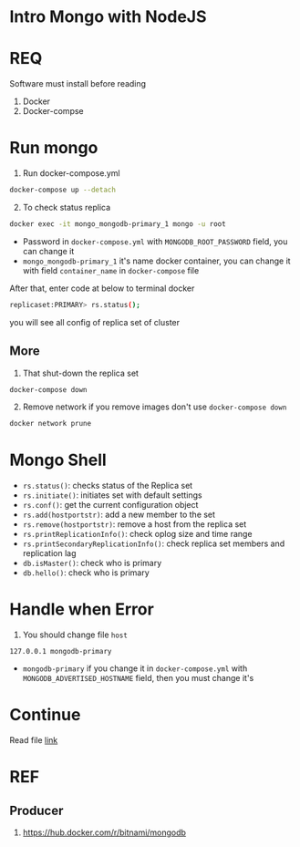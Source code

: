 # Intro Mongo with NodeJS

# REQ

Software must install before reading

1. Docker
1. Docker-compse

# Run mongo

1. Run docker-compose.yml

```bash
docker-compose up --detach
```

2. To check status replica

```bash
docker exec -it mongo_mongodb-primary_1 mongo -u root
```

- Password in `docker-compose.yml` with `MONGODB_ROOT_PASSWORD` field, you can change it
- `mongo_mongodb-primary_1` it's name docker container, you can change it with field `container_name` in `docker-compose` file

After that, enter code at below to terminal docker

```bash
replicaset:PRIMARY> rs.status();
```

you will see all config of replica set of cluster

## More

1. That shut-down the replica set

```bash
docker-compose down
```

2. Remove network if you remove images don't use `docker-compose down`

```bash
docker network prune
```

# Mongo Shell

- `rs.status()`: checks status of the Replica set
- `rs.initiate()`: initiates set with default settings
- `rs.conf()`: get the current configuration object
- `rs.add(hostportstr)`: add a new member to the set
- `rs.remove(hostportstr)`: remove a host from the replica set
- `rs.printReplicationInfo()`: check oplog size and time range
- `rs.printSecondaryReplicationInfo()`: check replica set members and replication lag
- `db.isMaster()`: check who is primary
- `db.hello()`: check who is primary

# Handle when Error

1. You should change file `host`

```text
127.0.0.1 mongodb-primary
```

- `mongodb-primary` if you change it in `docker-compose.yml` with `MONGODB_ADVERTISED_HOSTNAME` field, then you must change it's

# Continue

Read file [link](nodeWatch/README.md)

# REF

## Producer

1. https://hub.docker.com/r/bitnami/mongodb

